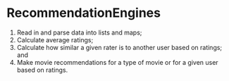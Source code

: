 # RecommendationEngines
 1. Read in and parse data into lists and maps;
 2. Calculate average ratings;
 3. Calculate how similar a given rater is to another user based on ratings; and
 4. Make movie recommendations for a type of movie or for a given user based on ratings.
